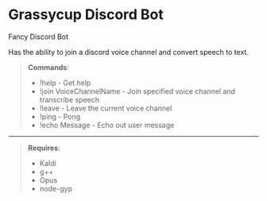 Grassycup Discord Bot
===================
Fancy Discord Bot

Has the ability to join a discord voice channel and convert speech to text.


> **Commands**:
> - !help - Get help
> - !join VoiceChannelName - Join specified voice channel and transcribe speech
> - !leave - Leave the current voice channel
> - !ping - Pong
> - !echo Message - Echo out user message

----------

> **Requires**:
> - Kaldi
> - g++
> - Opus
> - node-gyp




